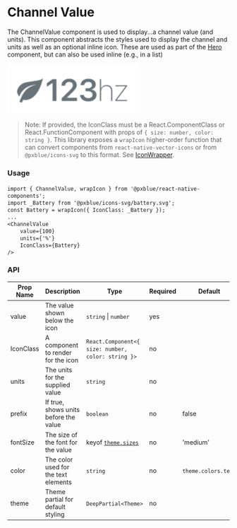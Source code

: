 # Channel Value
The ChannelValue component is used to display...a channel value (and units). This component abstracts the styles used to display the channel and units as well as an optional inline icon. These are used as part of the [Hero](./hero.md) component, but can also be used inline (e.g., in a list)

<img width="300" alt="Channel Value component" src="./images/channelValue.png">

> Note: If provided, the IconClass must be a React.ComponentClass or React.FunctionComponent with props of `{ size: number, color: string }`. This library exposes a `wrapIcon` higher-order function that can convert components from `react-native-vector-icons` or from `@pxblue/icons-svg` to this format. See [IconWrapper](./iconWrapper.md).

### Usage
```
import { ChannelValue, wrapIcon } from '@pxblue/react-native-components';
import _Battery from '@pxblue/icons-svg/battery.svg';
const Battery = wrapIcon({ IconClass: _Battery });
...
<ChannelValue
    value={100}
    units={'%'}
    IconClass={Battery}
/>
```

### API
| Prop Name | Description                             | Type                                                               | Required | Default             | Examples                      |
|-----------|-----------------------------------------|--------------------------------------------------------------------|----------|---------------------|-------------------------------|
| value     | The value shown below the icon          | `string` &vert; `number`                                           | yes      |                     | 123, 'on'                     |
| IconClass | A component to render for the icon      | `React.Component<{ size: number, color: string }>`                 | no       |                     | `<WrappedLeaf/>`              |
| units     | The units for the supplied value        | `string`                                                           | no       |                     | 'hz', '$'                     |
| prefix    | If true, shows units before the value   | `boolean`                                                          | no       | false               | true, false                   |
| fontSize  | The size of the font for the value      | keyof [`theme.sizes`](./theme.md)                                  | no       | 'medium'            | 'extraLarge'                  |
| color     | The color used for the text elements    | `string`                                                           | no       | `theme.colors.text` | 'black', '#000000'            |
| theme     | Theme partial for default styling       | `DeepPartial<Theme>`                                               | no       |                     | { colors: { text: 'green' } } |
